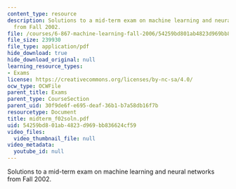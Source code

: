 ```yaml
---
content_type: resource
description: Solutions to a mid-term exam on machine learning and neural networks
  from Fall 2002.
file: /courses/6-867-machine-learning-fall-2006/54259bd801ab4823d969bb836624cf59_midterm_f02soln.pdf
file_size: 239930
file_type: application/pdf
hide_download: true
hide_download_original: null
learning_resource_types:
- Exams
license: https://creativecommons.org/licenses/by-nc-sa/4.0/
ocw_type: OCWFile
parent_title: Exams
parent_type: CourseSection
parent_uid: 30f9de6f-e695-deaf-36b1-b7a58db16f7b
resourcetype: Document
title: midterm_f02soln.pdf
uid: 54259bd8-01ab-4823-d969-bb836624cf59
video_files:
  video_thumbnail_file: null
video_metadata:
  youtube_id: null
---
```

Solutions to a mid-term exam on machine learning and neural networks from Fall 2002.